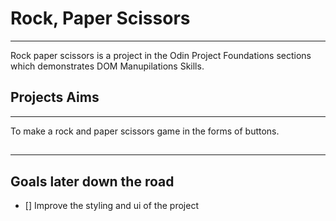 # Rock, Paper Scissors
---
Rock paper scissors is a project in the Odin Project Foundations sections which demonstrates DOM Manupilations Skills.


## Projects Aims
---
To make a rock and paper scissors game in the forms of buttons.

##
---
## Goals later down the road

- [] Improve the styling and ui of the project
  


